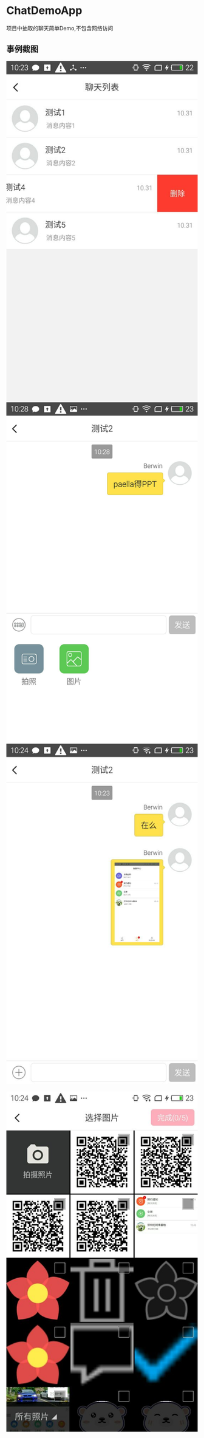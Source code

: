 # ChatDemoApp
项目中抽取的聊天简单Demo,不包含网络访问

## 事例截图
![image](https://github.com/pengliangAndroid/ChatDemoApp/blob/master/screenshot/1.jpg) 
![image](https://github.com/pengliangAndroid/ChatDemoApp/blob/master/screenshot/2.jpg) 
![image](https://github.com/pengliangAndroid/ChatDemoApp/blob/master/screenshot/3.jpg)  
![image](https://github.com/pengliangAndroid/ChatDemoApp/blob/master/screenshot/4.jpg)  
